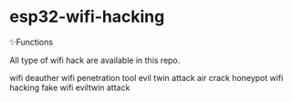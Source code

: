 # esp32-wifi-hacking


✨Functions

All type of wifi hack are available in this repo.

wifi deauther
wifi penetration
tool evil twin attack
air crack
honeypot wifi hacking
fake wifi
eviltwin attack
